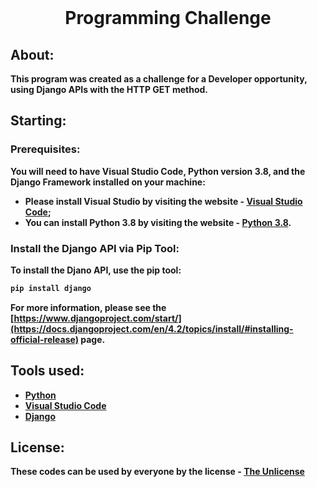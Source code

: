 <br />

<h1 align="center"><strong>Programming Challenge<strong/></h1>

## About:
This program was created as a challenge for a Developer opportunity, using Django APIs with the HTTP GET method.

## Starting:

### Prerequisites:
You will need to have Visual Studio Code, Python version 3.8, and the Django Framework installed on your machine:
  * Please install Visual Studio by visiting the website - [Visual Studio Code](https://code.visualstudio.com/download);
  * You can install Python 3.8 by visiting the website - [Python 3.8](https://www.python.org/downloads/release/python-385/).

### Install the Django API via Pip Tool:
To install the Djano API, use the pip tool:
   ```sh
   pip install django
   ```
For more information, please see the [https://www.djangoproject.com/start/](https://docs.djangoproject.com/en/4.2/topics/install/#installing-official-release) page.

## Tools used:
* [Python](https://www.python.org)
* [Visual Studio Code](https://code.visualstudio.com)
* [Django](https://www.djangoproject.com)

## License:
These codes can be used by everyone by the license - [The Unlicense](https://github.com/ThiagoMip/programming-challenge/tree/main)
